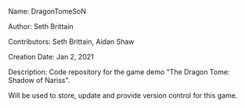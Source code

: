 Name: DragonTomeSoN

Author: Seth Brittain

Contributors: Seth Brittain, Aidan Shaw

Creation Date: Jan 2, 2021


Description: Code repository for the game demo "The Dragon Tome: Shadow of Nariss".

Will be used to store, update and provide version control for this game.